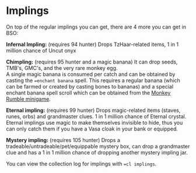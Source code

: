 # Implings

On top of the regular implings you can get, there are 4 more you can get in BSO:

**Infernal Impling:** (requires 94 hunter) Drops TzHaar-related items, 1 in 1 million chance of Uncut onyx

**Chimpling:** (requires 95 hunter and a magic banana) It can drop seeds, TMB's, GMC's, and the very rare monkey egg.\
A single magic banana is consumed per catch and can be obtained by casting the `=enchant banana` spell. This requires a regular banana (which can be farmed or created by casting bones to bananas) and a special enchant banana spell scroll which can be obtained from the [Monkey Rumble minigame](https://bso-wiki.oldschool.gg/minigames/mad-marimbos-monkey-rumble).

**Eternal impling:** (requires 99 hunter) Drops magic-related items (staves, runes, orbs) and grandmaster clues. 1 in 1 million chance of Eternal crystal. Eternal implings use magic to make themselves invisible to hide, thus you can only catch them if you have a Vasa cloak in your bank or equipped.

**Mystery impling:** (requires 105 hunter) Drops a tradeable/untradeable/pet/equippable mystery box, can drop a grandmaster clue and has a 1 in 1 million chance of dropping another mystery impling jar.

You can view the collection log for implings with `=cl implings`.
